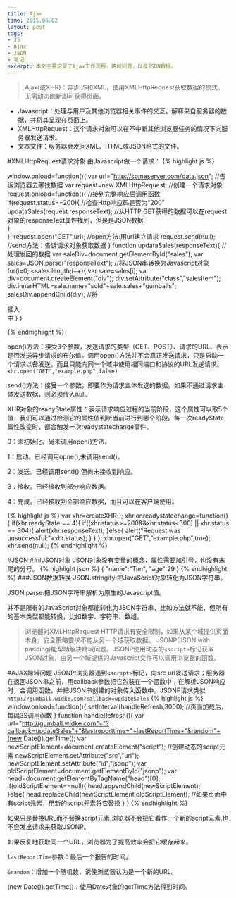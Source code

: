 ```yaml
---
title: Ajax
time: 2015.06.02 
layout: post
tags:
- JS
- Ajax
- JSON
- 笔记
excerpt: 本文主要记录了Ajax工作流程，跨域问题，以及JSON数据。
---
```


>Ajax(或XHR)：异步JS和XML，使用XMLHttpRequest获取数据的模式。无需动态刷新即可获得页面。

- Javascript：处理与用户及其他浏览器相关事件的交互，解释来自服务器的数据，并将其呈现在页面上。
- XMLHttpRequest：这个请求对象可以在不中断其他浏览器任务的情况下向服务器发送请求。
- 文本文件：服务器会发回XML、HTML或JSON格式的文件。

#XMLHttpRequest请求对象
由Javascript做一个请求：
{% highlight js %}

window.onload=function(){
	var url="http://someserver.com/data.json";        //告诉浏览器去哪找数据
	var request=new XMLHttpRequest;                   //创建一个请求对象
	request.onload=function(){                        //接到完整响应后调用函数
		if(request.status==200){                      //检查Http响应码是否为“200”
			updataSales(request.responseText);         //从HTTP GET获得的数据可以在request对象的responseText属性找到，但是是JSON数据                 
		}			
	};
	request.open("GET",url);                              //open方法:用url建立请求
	request.send(null);                                   //send方法：告诉请求对象获取数据
}
function updataSales(responseText){                                   //处理发回的数据
	var saleDiv=document.getElementById("sales");
	var sales=JSON.parse("responseText");							  //将JSON串转换为Javascript对象	
	for(i=0;i<sales.length;i++){
		var sale=sales[i];
		var div=document.createElement("div");
		div.setAttribute("class","salesItem");
		div.innerHTML=sale.name+"sold"+sale.sales+"gumballs";
		salesDiv.appendChild(div);									 //将<div>插入<div id="sales">中
	}
}

{% endhighlight %}

open()方法：接受3个参数，发送请求的类型（GET、POST）、请求的URL、表示是否发送异步请求的布尔值。调用open()方法并不会真正发送请求，只是启动一个请求以备发送，而且只能向同一个域中使用相同端口和协议的URL发送请求。`xhr.open("GET","example.php",false)`

send()方法：接受一个参数，即要作为请求主体发送的数据。如果不通过请求主体发送数据，则必须传入null。

XHR对象的readyState属性：表示请求响应过程的当前阶段，这个属性可以取5个值，我们可以通过检测它的属性值判断当前进行到哪个阶段。每一次readyState属性改变时，都会触发一次readystatechange事件。

0：未初始化。尚未调用open()方法。

1：启动。已经调用opne(),未调用send()。

2：发送。已经调用send(),但尚未接收到响应。

3：接收。已经接收到部分响应数据。

4：完成。已经接收到全部响应数据，而且可以在客户端使用。

{% highlight js %}
var xhr=createXHR();
xhr.onreadystatechange=function(){
	if(xhr.readyState == 4){
		if((xhr.status>=200&&xhr.status<300) || xhr.status == 304){
			alert(xhr.responseText);
		}else{
			alert("Request was unsuccessful:"+xhr.status);
			}
	}
};
xhr.open("GET","example.php",true);
xhr.send(null);
{% endhighlight %}

#JSON
###JSON对象
JSON对象没有变量的概念，属性需要加引号，也没有末尾的分号。
{% highlight json %}
{
	"name":"Tim",
	"age":29
}
{% endhighlight %}
###JSON数据转换
JSON.stringify:把JavaScript对象转化为JSON字符串。

JSON.parse:把JSON字符串解析为原生的Javascript值。

并不是所有的JavaScript对象都能转化为JSON字符串，比如方法就不能，但所有的基本类型都能转换，比如数字、字符串、数组。

>浏览器对XMLHttpRequest HTTP请求有安全限制，如果从某个域提供页面本身，安全策略要求不能从另一个域获取数据。
>JSONP(JSON with padding)能帮助解决跨域问题。JSONP使用动态的`<script>`标记获取JSON对象，由另一个域提供的Javascript文件可以调用浏览器的函数。

#AJAX跨域问题
JSONP:浏览器遇到`<script>`标记，向src url发送请求；服务器在返回JSON串之前，用callback参数把它包装在一个函数中；在解析JSON响应时，会调用函数，并把JSON串创建的对象传入函数中。JSONP请求类似`http://gumball.widke.com?callback=updateSales`
{% highlight js %}
window.onload=function(){
	setInterval(handleRefresh,3000);           //页面加载后，每隔3S调用函数
}
function handleRefresh(){
	var url="http://gumball.widke.com"+"?callback=updateSales"+"&lastreporttime="+lastReportTime+"&random"+(new Date()).getTime();
	var newScriptElement=document.createElement("script");							//创建动态的script元素
	newScriptElement.setAttribute("src","url");
	newScriptElement.setAttribute("id","jsonp");
	var oldScriptElement=document.getElementById("jsonp");
	var head=document.getElementByTagName("head")[0];
	if(oldScriptElement==null){
		head.appendChild(newScriptElement);                                     
	}else{
		head.replaceChild(newScriptElement,oldScriptElement);              //如果页面中有script元素，用新的script元素将它替换
	}
}
{% endhighlight %}

如果只是替换URL而不替换script元素,浏览器不会把它看作一个新的script元素,也不会发出请求来获取JSONP。

如果反复地获取同一个URL，浏览器为了提高效率会把它缓存起来。

`lastReportTime`参数：最后一个报告的时间。

`&random`：增加一个随机数，诱使浏览器认为是一个新的URL。

(new Date()).getTime()：使用Date对象的getTime方法得到时间。
